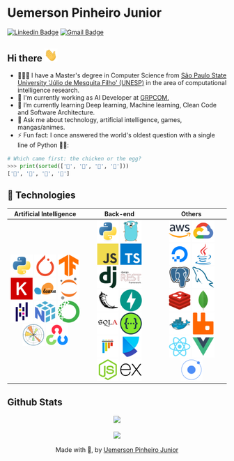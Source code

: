 # Uemerson Pinheiro Junior
[![Linkedin Badge](https://img.shields.io/badge/-uemerson-blue?style=flat-square&logo=Linkedin&logoColor=white&link=https://www.linkedin.com/in/uemerson-pinheiro-junior-953a38170/)](https://www.linkedin.com/in/uemerson-pinheiro-junior-953a38170/)
[![Gmail Badge](https://img.shields.io/badge/-uemersonpinheirojunior@gmail.com-c14438?style=flat-square&logo=Gmail&logoColor=white&link=mailto:uemersonpinheirojunior@gmail.com)](mailto:uemersonpinheirojunior@gmail.com)


## Hi there <img src="https://raw.githubusercontent.com/uemerson/uemerson/master/gifs/wave.gif" width="30px" height="30px">

- 👨🏻‍🎓 I have a Master's degree in Computer Science from [São Paulo State University 'Júlio de Mesquita Filho' (UNESP)](https://www2.unesp.br/) in the area of computational intelligence research.
- 🔭 I'm currently working as AI Developer at [GRPCOM.](https://www.grpcom.com.br/)
- 🌱 I’m currently learning Deep learning, Machine learning, Clean Code and Software Architecture.
- 💬 Ask me about technology, artificial intelligence, games, mangas/animes.
- ⚡ Fun fact: I once answered the world's oldest question with a single line of Python 💙💛:

```python
# Which came first: the chicken or the egg?
>>> print(sorted(['🥚', '🐣', '🐥', '🐔']))
['🐔', '🐣', '🐥', '🥚']
```

## 🚀 Technologies

| **Artificial Intelligence** | **Back-end** | **Others** |
| :--: | :--: | :--: |
| <a href="https://www.python.org/"><img src="imgs/python.svg" width="50"/></a> <a href="https://pytorch.org/"><img src="imgs/pytorch.svg" width="50"/></a> <a href="https://www.tensorflow.org/"><img src="imgs/tensorflow.svg" width="50"/></a> <a href="https://keras.io/"><img src="imgs/keras.svg" width="50"/></a> <a href="https://scikit-learn.org/stable/"><img src="imgs/scikit-learn.svg" width="50"/></a> <a href="https://jupyter.org/"><img src="imgs/jupyter.svg" width="50"/></a> <a href="https://pandas.pydata.org/"><img src="imgs/pandas.svg" width="50"/></a> <a href="https://numpy.org/"><img src="imgs/numpy.svg" width="50"/></a> <a href="https://www.anaconda.com/"><img src="imgs/anaconda.svg" width="50"/></a> <a href="https://matplotlib.org/"><img src="imgs/matplotlib.svg" width="50"/></a> <a href="https://opencv.org/"><img src="imgs/opencv.svg" width="50"/></a> | <a href="https://www.python.org/"><img src="imgs/python.svg" width="50"/></a> <a href="https://go.dev/"><img src="imgs/go.svg" width="50"/></a> <a href="https://www.javascript.com/"><img src="imgs/javascript.svg" width="50"/></a> <a href="https://www.typescriptlang.org/"><img src="imgs/typescript.svg" width="50"/></a> <a href="https://www.djangoproject.com/"><img src="imgs/django.svg" width="50"/></a> <a href="https://www.django-rest-framework.org/"><img src="imgs/django-rest.svg" width="50"/></a> <a href="https://flask.palletsprojects.com/en/3.0.x/"><img src="imgs/flask.svg" width="50"/></a> <a href="https://fastapi.tiangolo.com/"><img src="imgs/fast-api.svg" width="50"/></a> <a href="https://www.sqlalchemy.org/"><img src="imgs/SQLAlchemy.svg" width="50"/></a> <a href="https://swagger.io/specification/"><img src="imgs/swagger.svg" width="50"/></a> <a href="https://docs.pytest.org/en/stable/"><img src="imgs/pytest.svg" width="50"/></a> <a href="https://python-poetry.org/"><img src="imgs/poetry.svg" width="50"/></a> <a href="https://nodejs.org/en"><img src="imgs/nodejs.svg" width="50"/></a> <a href="https://expressjs.com/"><img src="imgs/express.svg" width="50"/></a> | <a href="https://aws.amazon.com"><img src="imgs/AWS.svg" width="50"/></a> <a href="https://cloud.google.com/"><img src="imgs/Google Cloud.svg" width="50"/></a> <a href="https://www.digitalocean.com/"><img src="imgs/Digital Ocean.svg" width="50"/></a> <a href="https://www.java.com/en/"><img src="imgs/java.svg" width="50"/></a> <a href="https://www.postgresql.org/"><img src="imgs/PostgresSQL.svg" width="50"/></a> <a href="https://www.mysql.com/"><img src="imgs/MySQL.svg" width="50"/></a> <a href="https://redis.io/"><img src="imgs/Redis.svg" width="50"/></a> <a href="https://www.mongodb.com/"><img src="imgs/MongoDB.svg" width="50"/></a> <a href="https://www.docker.com/"><img src="imgs/Docker.svg" width="50"/></a> <a href="https://www.rabbitmq.com/"><img src="imgs/RabbitMQ.svg" width="50"/></a> <a href="https://react.dev/"><img src="imgs/React.svg" width="50"/></a> <a href="https://vuejs.org/"><img src="imgs/Vue.js.svg" width="50"/></a> <a href="https://ionicframework.com/"><img src="imgs/Ionic.svg" width="50"/></a> |


## Github Stats

<div align="center"><img src="https://github-readme-stats.vercel.app/api?username=uemerson&show_icons=true&count_private=true&hide_border=true" align="center" /></div>  

<br/>

<div align="center">
  <img src="https://komarev.com/ghpvc/?username=uemerson&&style=flat-square" align="center" />
</div>

<br/>  

<div align="center">
Made with 💙, by <a href="https://github.com/Uemerson">Uemerson Pinheiro Junior</a>
</div>
